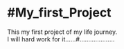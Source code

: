 # #My_first_Project
This my first project of my life journey.
<br>
I will hard work for it......#....................
